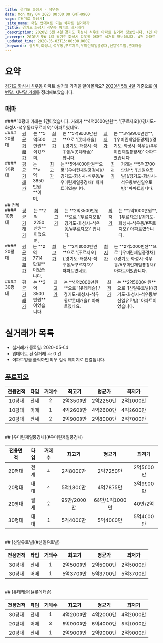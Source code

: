 ```yaml
---
title: 경기도 화성시 - 석우동
date: Mon May 04 2020 00:00:00 GMT+0900
tags: [경기도-화성시]
_site_name: 매일 업데이트 되는 아파트 실거래가
_title: 경기도 화성시 석우동 아파트 실거래가
_description: 2020년 5월 4일 경기도 화성시 석우동 아파트 실거래 정보입니다. 4건 아파트 정보가 있습니다.
_excerpt: 2020년 5월 4일 경기도 화성시 석우동 아파트 실거래 정보입니다. 4건 아파트 정보가 있습니다.
_updated_time: 2020-05-03T15:00:00.000Z
_keywords: 경기도,화성시,석우동,푸르지오,우미린제일풍경채,신일유토빌,롯데캐슬
---
```





# 요약
<ins>경기도 화성시 석우동</ins> 아파트 실거래 가격을 알아볼까요? <ins>2020년 5월 4일</ins> 기준으로 <ins>이번달, 지난달 거래</ins>를 정리해보았습니다.

## 매매
<div class="container">
<div class="six columns" markdown="1">
#### 10평대
거래는 1건이었습니다. 거래가 **4억2600만원**, '[푸르지오](/경기도-화성시-석우동/#푸르지오)' 아파트였네요.
</div>
<div class="six columns" markdown="1">
#### 20평대
<ins>평균 거래가</ins>는 **5억500만원**이었으며, <ins>최고가</ins>는 **5억9000만원**으로 '[롯데캐슬](/경기도-화성시-석우동/#롯데캐슬)' 입니다. <ins>최저가</ins>는 **3억9900만원**, '[우미린제일풍경채](/경기도-화성시-석우동/#우미린제일풍경채)' 아파트였습니다.
</div>
</div>
<div class="container">
<div class="twelve columns" markdown="1">
#### 30평대
<ins>평균 거래가</ins>는 **5억3850만원**이며, <ins>최고가</ins>는 **5억4000만원**으로 '[우미린제일풍경채](/경기도-화성시-석우동/#우미린제일풍경채)' 아파트이었습니다. <ins>최저가</ins> 거래는 **5억3700만원**, '[신일유토빌](/경기도-화성시-석우동/#신일유토빌)' 아파트입니다.
</div>
</div>
## 전세
<div class="container">
<div class="six columns" markdown="1">
#### 10평대
<ins>평균 거래가</ins>는 **2억2250만원**이었으며, <ins>최고가</ins>는 **2억3500만원**으로 '[푸르지오](/경기도-화성시-석우동/#푸르지오)' 입니다. <ins>최저가</ins>는 **2억1000만원**, '[푸르지오](/경기도-화성시-석우동/#푸르지오)' 아파트였습니다.
</div>
<div class="six columns" markdown="1">
#### 20평대
<ins>평균 거래가</ins>는 **2억7714만원**이었습니다. <ins>최고가</ins>는 **2억9000만원**으로 '[푸르지오](/경기도-화성시-석우동/#푸르지오)' 아파트였네요. <ins>최저가</ins>는 **2억5000만원**으로 '[우미린제일풍경채](/경기도-화성시-석우동/#우미린제일풍경채)' 아파트이었습니다.
</div>
</div>
<div class="container">
<div class="twelve columns" markdown="1">
#### 30평대
<ins>평균 거래가</ins>는 **3억3500만원**이었습니다. <ins>최고가</ins>는 **4억2000만원**으로 '[롯데캐슬](/경기도-화성시-석우동/#롯데캐슬)' 아파트였네요. <ins>최저가</ins>는 **2억5000만원**으로 '[신일유토빌](/경기도-화성시-석우동/#신일유토빌)' 아파트이었습니다.
</div>
</div>



# 실거래가 목록
- 실거래가 등록일: 2020-05-04
- 업데이트 된 실거래 수: 0 건
- 아파트명을 클릭하면 외부 검색 페이지로 연결됩니다.

## [푸르지오](#푸르지오)

|전용면적|타입|거래수|최고가|평균가|최저가|
|:---:|:---:|:---:|:---:|:---:|:---:|
|10평대|<span class="deal-type-2">전세</span>|2|2억3500만|2억2250만|2억1000만|
|10평대|<span class="deal-type-1">매매</span>|1|4억2600만|4억2600만|4억2600만|
|20평대|<span class="deal-type-2">전세</span>|2|2억9000만|2억8000만|2억7000만|

<br/>
## [우미린제일풍경채](#우미린제일풍경채)

|전용면적|타입|거래수|최고가|평균가|최저가|
|:---:|:---:|:---:|:---:|:---:|:---:|
|20평대|<span class="deal-type-2">전세</span>|4|2억8000만|2억7250만|2억5000만|
|20평대|<span class="deal-type-1">매매</span>|4|5억1800만|4억7875만|3억9900만|
|20평대|<span class="deal-type-3">월세</span>|2|95만/2000만|68만/1억1000만|40만/2억|
|30평대|<span class="deal-type-1">매매</span>|1|5억4000만|5억4000만|5억4000만|

<br/>
## [신일유토빌](#신일유토빌)

|전용면적|타입|거래수|최고가|평균가|최저가|
|:---:|:---:|:---:|:---:|:---:|:---:|
|30평대|<span class="deal-type-2">전세</span>|1|2억5000만|2억5000만|2억5000만|
|30평대|<span class="deal-type-1">매매</span>|1|5억3700만|5억3700만|5억3700만|

<br/>
## [롯데캐슬](#롯데캐슬)

|전용면적|타입|거래수|최고가|평균가|최저가|
|:---:|:---:|:---:|:---:|:---:|:---:|
|30평대|<span class="deal-type-2">전세</span>|1|4억2000만|4억2000만|4억2000만|
|20평대|<span class="deal-type-1">매매</span>|3|5억9000만|5억4000만|5억1000만|
|20평대|<span class="deal-type-2">전세</span>|1|2억9000만|2억9000만|2억9000만|

<br/>



